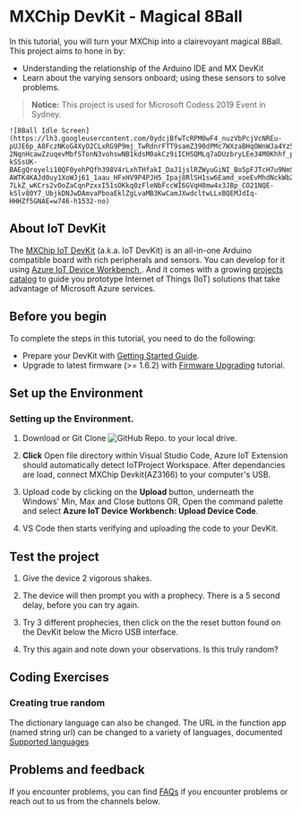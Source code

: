 # MXChip DevKit - Magical 8Ball

In this tutorial, you will turn your MXChip into a clairevoyant magical 8Ball. This project aims to hone in by:

* Understanding the relationship of the Arduino IDE and MX DevKit
* Learn about the varying sensors onboard; using these sensors to solve problems.

> **Notice:** This project is used for Microsoft Codess 2019 Event in Sydney.

    ![8Ball Idle Screen](https://lh3.googleusercontent.com/0ydcjBfwTcRPM0wF4_nuzVbPcjVcNREu-pUJE6p_A8FczNKoG4XyO2CLxRG9P9mj_TwRdnrFTT9samZ390dPMc7WXzaBHqOWnWJa4Yz5_O_tCeeDdek3wHUDnS4r8jJmT3552yU_XiGZxYz9rKFZ678uSyCCmNXegCGAbMspQcl88EEk-2NqnHcawZzuqevMbfSTonN3vohswNB1kdsM0akCz9iICHSQMLq7aDUzbryLEe34M0Khhf_pWpFyxVBTaUMoP1gXHgYP0SfJiCgWOdpIe_bPbOyrAUADDINbvP7ZmoWguyI4BrfJV74dzZuy6iaLzHyqTbdADh-kSSsUK-BAEgQroyeli10QF0yehPQfh398V4rLxhTHfakI_DaJ1jslRZWyuGiNI_Bo5pFJTcH7u9NmS1CTUI1VRNeWNjOs7bYJdZG59jCPuWm_LQJwpSr06reRzPoy_n-AWTK4KAJd0uy1XoWJj61_1aau_HFxHV9P4PJH5_Ipaj8RlSH1sw6Eamd_xoeEvMhdNckWbZ4gvHSZKvFMyw2FDZ15k4Qv-7LkZ_wKCrs2vOoZaCqnPzxxI51sOKkq0zFleNbFccWI6GVqH8mw4x3JBp_CO21NQE-kSlv80Y7_UbjkDNJwDAmvaPboaEklZgLvaMB3KwCamJXwdcltwLLxBQEMJdIq-HHHZf5GNAE=w746-h1532-no)

## About IoT DevKit

The [MXChip IoT DevKit](https://aka.ms/iot-devkit) (a.k.a. IoT DevKit) is an all-in-one Arduino compatible board with rich peripherals and sensors. You can develop for it using [Azure IoT Device Workbench ](https://aka.ms/azure-iot-workbench). And it comes with a growing [projects catalog](https://aka.ms/devkit/project-catalog) to guide you prototype Internet of Things (IoT) solutions that take advantage of Microsoft Azure services.

## Before you begin

To complete the steps in this tutorial, you need to do the following:

* Prepare your DevKit with [Getting Started Guide](https://microsoft.github.io/azure-iot-developer-kit/docs/get-started/).
* Upgrade to latest firmware (>= 1.6.2) with [Firmware Upgrading](https://microsoft.github.io/azure-iot-developer-kit/docs/firmware-upgrading/) tutorial.

## Set up the Environment

### Setting up the Environment.

1. Download or Git Clone ![GitHub Repo.](https://github.com/LightOfOdin/DevKit8BallFuture) to your local drive. 

2. **Click** Open file directory within Visual Studio Code, Azure IoT Extension should automatically detect IoTProject Workspace. After dependancies are load, connect MXChip Devkit(AZ3166) to your computer's USB.

3. Upload code by clicking on the **Upload** button, underneath the Windows' Min, Max and Close buttons OR, Open the command palette and select **Azure IoT Device Workbench: Upload Device Code**.

4. VS Code then starts verifying and uploading the code to your DevKit.

## Test the project

1. Give the device 2 vigorous shakes. 

2. The device will then prompt you with a prophecy. There is a 5 second delay, before you can try again.

3. Try 3 different prophecies, then click on the the reset button found on the DevKit below the Micro USB interface.

4. Try this again and note down your observations. Is this truly random? 

## Coding Exercises

### Creating true random

The dictionary language can also be changed. The URL in the function app (named string url) can be changed to a variety of languages, documented [Supported languages](https://developer.oxforddictionaries.com/documentation/languages)

## Problems and feedback

If you encounter problems, you can find [FAQs](https://microsoft.github.io/azure-iot-developer-kit/docs/faq/) if you encounter problems or reach out to us from the channels below.
